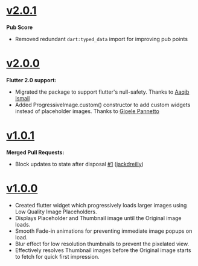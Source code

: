 # [v2.0.1](https://pub.dev/packages/progressive_image/versions/2.0.1)

**Pub Score**

- Removed redundant `dart:typed_data` import for improving pub points

# [v2.0.0](https://pub.dev/packages/progressive_image/versions/2.0.0)

**Flutter 2.0 support:**

- Migrated the package to support flutter's null-safety. Thanks to [Aaqib Ismail](https://github.com/aaqibism)
- Added ProgressiveImage.custom() constructor to add custom widgets instead of placeholder images. Thanks to [Gioele Pannetto](https://github.com/GioPan04)

# [v1.0.1](https://pub.dev/packages/progressive_image/versions/1.0.1)

**Merged Pull Requests:**

- Block updates to state after disposal [\#1](https://github.com/InvincibleZeal/progressive_image/pull/1) ([jackdreilly](https://github.com/jackdreilly))

# [v1.0.0](https://pub.dev/packages/progressive_image/versions/1.0.0)

- Created flutter widget which progressively loads larger images using Low Quality Image Placeholders.
- Displays Placeholder and Thumbnail image until the Original image loads.
- Smooth Fade-in animations for preventing immediate image popups on load.
- Blur effect for low resolution thumbnails to prevent the pixelated view.
- Effectively resolves Thumbnail images before the Original image starts to fetch for quick first impression.
